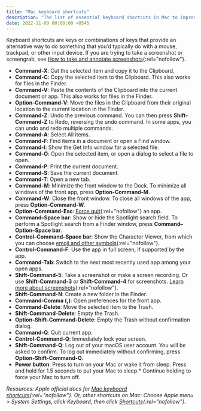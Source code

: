 ```yaml
---
title: "Mac keyboard shortcuts"
description: "The list of essential keyboard shortcuts in Mac to improve your productivity."
date: 2022-11-09 00:00:00 +0545
---
```


Keyboard shortcuts are keys or combinations of keys that provide an alternative way to do something that you’d typically do with a mouse, trackpad, or other input device. If you are trying to take a screenshot or screengrab, see [How to take and annotate screenshots](https://support.apple.com/kb/HT201361){:rel="nofollow"}.

- **Command-X**: Cut the selected item and copy it to the Clipboard.
- **Command-C**: Copy the selected item to the Clipboard. This also works for files in the Finder.
- **Command-V**: Paste the contents of the Clipboard into the current document or app. This also works for files in the Finder.
- **Option-Command-V**: Move the files in the Clipboard from their original location to the current location in the Finder.
- **Command-Z**: Undo the previous command. You can then press **Shift-Command-Z** to Redo, reversing the undo command. In some apps, you can undo and redo multiple commands.
- **Command-A**: Select All items.
- **Command-F**: Find items in a document or open a Find window.
- **Command-I**: Show the Get Info window for a selected file.
- **Command-O**: Open the selected item, or open a dialog to select a file to open.
- **Command-P**: Print the current document.
- **Command-S**: Save the current document.
- **Command-T**: Open a new tab.
- **Command-M**: Minimize the front window to the Dock. To minimize all windows of the front app, press **Option-Command-M**.
- **Command-W**: Close the front window. To close all windows of the app, press **Option-Command-W**.
- **Option-Command-Esc**: [Force quit](https://support.apple.com/HT201276){:rel="nofollow"} an app.
- **Command–Space bar**: Show or hide the Spotlight search field. To perform a Spotlight search from a Finder window, press **Command–Option–Space bar**.
- **Control–Command–Space bar**: Show the Character Viewer, from which you can choose [emoji and other symbols](https://support.apple.com/guide/mac-help/mchlp1560/mac){:rel="nofollow"}.
- **Control-Command-F**: Use the app in full screen, if supported by the app.
- **Command-Tab**: Switch to the next most recently used app among your open apps.
- **Shift-Command-5**: Take a screenshot or make a screen recording. Or use **Shift-Command-3** or **Shift-Command-4** for screenshots. [Learn more about screenshots](https://support.apple.com/kb/HT201361){:rel="nofollow"}.
- **Shift-Command-N**: Create a new folder in the Finder.
- **Command-Comma (,)**: Open preferences for the front app.
- **Command-Delete**: Move the selected item to the Trash.
- **Shift-Command-Delete**: Empty the Trash.
- **Option-Shift-Command-Delete**: Empty the Trash without confirmation dialog.
- **Command-Q**: Quit current app.
- **Control-Command-Q**: Immediately lock your screen.
- **Shift-Command-Q**: Log out of your macOS user account. You will be asked to confirm. To log out immediately without confirming, press **Option-Shift-Command-Q**.
- **Power button**: Press to turn on your Mac or wake it from sleep. Press and hold for 1.5 seconds to put your Mac to sleep.\* Continue holding to force your Mac to turn off.

_Resources: Apple official docs for [Mac keyboard shortcuts](https://support.apple.com/en-us/HT201236){:rel="nofollow"}. Or, other shortcuts on Mac: Choose Apple menu > System Settings, click Keyboard, then click [Shortcuts](https://support.apple.com/guide/mac-help/use-global-keyboard-shortcuts-mchlp2262/mac){:rel="nofollow"}._
